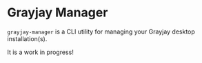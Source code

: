 # Grayjay Manager

`grayjay-manager` is a CLI utility for managing your Grayjay desktop installation(s).

It is a work in progress!
